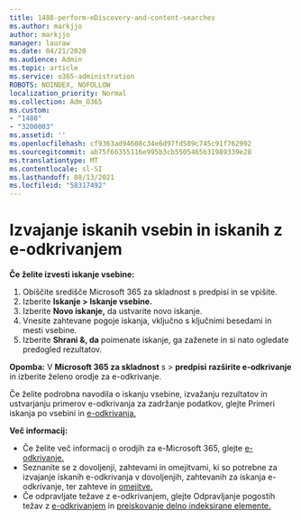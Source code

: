 ```yaml
---
title: 1488-perform-eDiscovery-and-content-searches
ms.author: markjjo
author: markjjo
manager: lauraw
ms.date: 04/21/2020
ms.audience: Admin
ms.topic: article
ms.service: o365-administration
ROBOTS: NOINDEX, NOFOLLOW
localization_priority: Normal
ms.collection: Adm_O365
ms.custom:
- "1488"
- "3200003"
ms.assetid: ''
ms.openlocfilehash: cf9363ad94608c34e6d97fd589c745c91f762992
ms.sourcegitcommit: ab75f66355116e995b3cb5505465b31989339e28
ms.translationtype: MT
ms.contentlocale: sl-SI
ms.lasthandoff: 08/13/2021
ms.locfileid: "58317492"
---
```

# <a name="how-to-perform-content-searches-and-ediscovery-searches"></a>Izvajanje iskanih vsebin in iskanih z e-odkrivanjem

**Če želite izvesti iskanje vsebine:**

1. Obiščite središče Microsoft 365 za skladnost s predpisi in se vpišite.
2. Izberite **Iskanje > Iskanje vsebine.**
3. Izberite **Novo iskanje,** da ustvarite novo iskanje.
4. Vnesite zahtevane pogoje iskanja, vključno s ključnimi besedami in mesti vsebine.
5. Izberite **Shrani &, da** poimenate iskanje, ga zaženete in si nato ogledate predogled rezultatov.

**Opomba:** V **Microsoft 365 za skladnost** s  >  **predpisi** **razširite e-odkrivanje** in izberite želeno orodje za e-odkrivanje.

Če želite podrobna navodila o iskanju vsebine, izvažanju rezultatov in [](https://docs.microsoft.com/microsoft-365/compliance/content-search) ustvarjanju primerov e-odkrivanja za zadržanje podatkov, glejte Primeri iskanja po vsebini in [e-odkrivanja.](https://docs.microsoft.com/microsoft-365/compliance/ediscovery-cases)

**Več informacij:**

- Če želite več informacij o orodjih za e-Microsoft 365, glejte [e-odkrivanje.](https://docs.microsoft.com/microsoft-365/compliance/ediscovery)
- Seznanite se z dovoljenji, zahtevami in omejitvami, ki [](https://docs.microsoft.com/microsoft-365/compliance/assign-ediscovery-permissions) so potrebne za izvajanje iskanih e-odkrivanja v dovoljenjih, zahtevanih za iskanja e-odkrivanje, ter zahteve in [omejitve.](https://docs.microsoft.com/microsoft-365/compliance/limits-for-content-search)
- Če odpravljate težave z e-odkrivanjem, glejte Odpravljanje pogostih težav z [e-odkrivanjem](https://docs.microsoft.com/microsoft-365/compliance/ediscovery-troubleshooting-common-issues) in [preiskovanje delno indeksirane elemente.](https://docs.microsoft.com/microsoft-365/compliance/investigating-partially-indexed-items-in-ediscovery)

